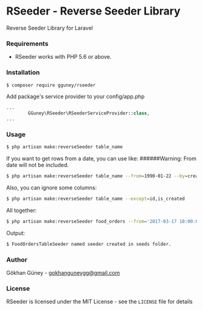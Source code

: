 # RSeeder - Reverse Seeder Library

Reverse Seeder Library for Laravel

### Requirements

- RSeeder works with PHP 5.6 or above.

### Installation

```bash
$ composer require gguney/rseeder
```
Add package's service provider to your config/app.php

```php
...
        GGuney\RSeeder\RSeederServiceProvider::class,
...
```
### Usage
```bash
$ php artisan make:reverseSeeder table_name
```
If you want to get rows from a date, you can use like:
######Warning: From date will not be included.
```bash
$ php artisan make:reverseSeeder table_name --from=1990-01-22 --by=created_at
```

Also, you can ignore some columns:
```bash
$ php artisan make:reverseSeeder table_name --except=id,is_created 
```
All together:

```bash
$ php artisan make:reverseSeeder food_orders --from='2017-03-17 10:00:00' --by=created_at --except=id
```

Output:
```bash
$ FoodOrdersTableSeeder named seeder created in seeds folder.
```

### Author

Gökhan Güney - <gokhanguneygg@gmail.com><br />

### License

RSeeder is licensed under the MIT License - see the `LICENSE` file for details
